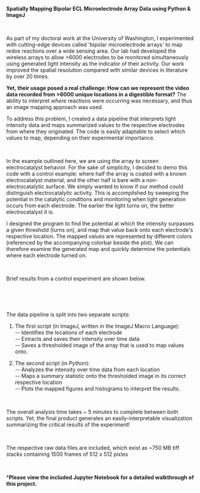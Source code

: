**Spatially Mapping Bipolar ECL Microelectrode Array Data using Python & ImageJ**

<br>

As part of my doctoral work at the University of Washington, I experimented with cutting-edge devices called 'bipolar microelectrode arrays' to map redox reactions over a wide sensing area. Our lab had developed the wireless arrays to allow >6000 electrodes to be monitored simultaneously using generated light intensity as the indicator of their activity. Our work improved the spatial resolution compared with similar devices in literature by over 20 times. 


**Yet, their usage posed a real challenge: How can we represent the video data recorded from >6000 unique locations in a digestible format?** The ability to interpret _where_ reactions were occurring was necessary, and thus an image mapping approach was used. 


To address this problem, I created a data pipeline that interprets light intensity data and maps summarized values to the respective electrodes from where they originated. The code is easily adaptable to select which values to map, depending on their experimental importance. 

<br>

In the example outlined here, we are using the array to screen electrocatalyst behavior. For the sake of simplicity, I decided to demo this code with a control example: where half the array is coated with a known electrocatalyst material, and the other half is bare with a non-electrocatalytic surface. We simply wanted to know if our method could distinguish electrocatalytic activity. This is accomplished by sweeping the potential in the catalytic conditions and monitoring when light generation occurs from each electrode. The earlier the light turns on, the better electrocatalyst it is. 


I designed the program to find the potential at which the intensity surpasses a given threshold (turns on), and map that value back onto each electrode's respective location. The mapped values are represented by different colors (referenced by the accompanying colorbar beside the plot). We can therefore examine the generated map and quickly determine
the potentials where each electrode turned on. 


<br>

Brief results from a control experiment are shown below. 
<Brightfield of Array>
<Blank thresholded Image>
<Mapped Thresholded Image>
  
 <br>
 <br>
 <br>
 

The data pipeline is split into two separate scripts: 

1. The first script (in ImageJ, written in the ImageJ Macro Language): <br>
 -- Identifies the locations of each electrode <br>
 -- Extracts and saves their intensity over time data <br>
 -- Saves a thresholded image of the array that is used to map values onto. <br>

2. The second script (in Python): <br>
 -- Analyzes the intensity over time data from each location <br>
 -- Maps a summary statistic onto the thresholded image in its correct respective location <br>
 -- Plots the mapped figures and histograms to interpret the results. <br>

<br>

The overall analysis time takes ~ 5 minutes to complete between both scripts. Yet, the final product generates an easily-interpretable visualization summarizing the critical results of the experiment!

<br>

The respective raw data files are included, which exist as ~750 MB tiff stacks containing 1500 frames of 512 x 512 pixles

<br> 


***Please view the included Jupyter Notebook for a detailed walkthrough of this project.**

